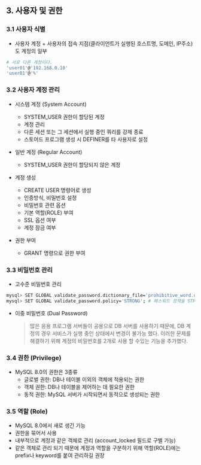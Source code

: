 ## 3. 사용자 및 권한

### 3.1 사용자 식별
- 사용자 계정 + 사용자의 접속 지점(클라이언트가 실행된 호스트명, 도메인, IP주소)도 계정의 일부
``` bash
# 서로 다른 계정이다.
'user01'@'192.168.0.10'
'user01'@'%'
```
### 3.2 사용자 계정 관리
- 시스템 계정 (System Account)
    - SYSTEM_USER 권한이 할당된 계정
    - 계정 관리
    - 다른 세션 또는 그 세션에서 실행 중인 쿼리를 강제 종료
    - 스토어드 프로그램 생성 시 DEFINER를 타 사용자로 설정
- 일반 계정 (Regular Account)
    - SYSTEM_USER 권한이 할당되지 않은 계정

- 계정 생성
    - CREATE USER 명령어로 생성
    - 인증방식, 비밀번호 설정
    - 비밀번호 관련 옵션
    - 기본 역할(ROLE) 부여
    - SSL 옵션 여부
    - 계정 잠금 여부
- 권한 부여
    - GRANT 명령으로 권한 부여
### 3.3 비밀번호 관리
- 고수준 비밀번호 관리
``` bash
mysql> SET GLOBAL validate_password.dictionary_file='prohibitive_word.data' # 금칙어 목록이 저장된 파일
mysql> SET GLOBAL validate_password.policy='STRONG'; # 패스워드 정책을 STRONG으로 부여
```

- 이중 비밀번호 (Dual Password)
    > 많은 응용 프로그램 서버들이 공용으로 DB 서버를 사용하기 때문에, DB 계정의 경우 서비스가 실행 중인 상태에서 변경이 불가능 했다.
    이러한 문제를 해결하기 위해 계정의 비밀번호를 2개로 사용 할 수있는 기능을 추가했다.
### 3.4 권한 (Privilege)
- MySQL 8.0의 권한은 3종류
    - 글로벌 권한: DB나 테이블 이외의 객체에 적용되는 권한
    - 객체 권한: DB나 테이블을 제어하는 데 필요한 권한
    - 동적 권한: MySQL 서버가 시작되면서 동적으로 생성되는 권한
### 3.5 역할 (Role)
- MySQL 8.0에서 새로 생긴 기능
- 권한을 묶어서 사용
- 내부적으로 계정과 같은 객체로 관리 (account_locked 필드로 구별 가능)
- 같은 객체로 관리 되기 때문에 계정과 역할을 구분하기 위해 역할(ROLE)에는 prefix나 keyword를 붙여 관리하길 권장